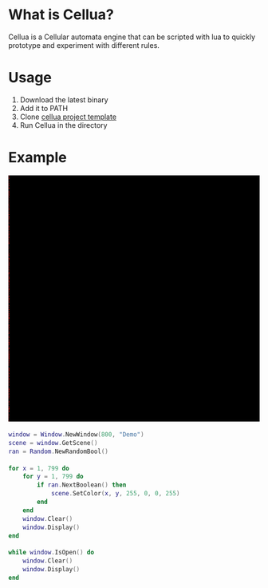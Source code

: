 ﻿# What is Cellua?
Cellua is a Cellular automata engine that can be scripted with lua to quickly prototype and experiment with different rules.

# Usage
1. Download the latest binary
2. Add it to PATH
3. Clone [cellua project template](https://github.com/flew-software/CelluaProject)
4. Run Cellua in the directory

# Example
![](res/demo.gif)
```lua
window = Window.NewWindow(800, "Demo")
scene = window.GetScene()
ran = Random.NewRandomBool()

for x = 1, 799 do
    for y = 1, 799 do
        if ran.NextBoolean() then
            scene.SetColor(x, y, 255, 0, 0, 255)
        end
    end
    window.Clear()
    window.Display()
end

while window.IsOpen() do
    window.Clear()
    window.Display()
end

```